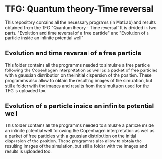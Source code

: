 # TFG: Quantum theory-Time reversal
This repository contains all the necessary programs (in MatLab) and results obtained from the TFG "Quantum theory - Time reversal"
It is divided in two parts, "Evolution and time reversal of a free particle" and "Evolution of a particle inside an infinite potential well"
## Evolution and time reversal of a free particle
This folder contains all the programms needed to simulate a free particle following the Copenhagen interpretation as well as a packet of free particles with a gaussian distribution on the initial dispersion of the position. These programms also allow to obtain the resulting images of the simulation, but still a folder with the images and results from the simultaion used for the TFG is uploaded too.
## Evolution of a particle inside an infinite potential well
This folder contains all the programms needed to simulate a particle inside an infinite potential well following the Copenhagen interpretation as well as a packet of free particles with a gaussian distribution on the initial dispersion of the position. These programms also allow to obtain the resulting images of the simulation, but still a folder with the images and results is uploaded too.
